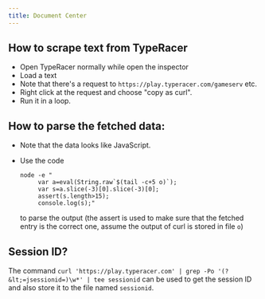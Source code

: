 ```yaml
---
title: Document Center
---
```


## How to scrape text from TypeRacer

* Open TypeRacer normally while open the inspector
* Load a text
* Note that there's a request to `https://play.typeracer.com/gameserv` etc.
* Right click at the request and choose "copy as curl".
* Run it in a loop.

## How to parse the fetched data:

* Note that the data looks like JavaScript.
* Use the code

    ```
    node -e "
         var a=eval(String.raw`$(tail -c+5 o)`);
         var s=a.slice(-3)[0].slice(-3)[0];
         assert(s.length>15);
         console.log(s);"
    ```

    to parse the output (the assert is used to make sure that the fetched entry is the correct one,
    assume the output of curl is stored in file `o`)

## Session ID?

The command `curl 'https://play.typeracer.com' | grep -Po '(?&lt;=jsessionid=)\w*' | tee sessionid`
can be used to get the session ID and also store it to the file named `sessionid`.

